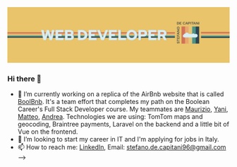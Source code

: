 ![Cover Image](/assets/copertina-titolo-non-tagliato.png)

### Hi there 👋

- 🔭 I’m currently working on a replica of the AirBnb website that is called [BoolBnb](https://github.com/StefanoDeCapitani/boolbnb). It's a team effort that completes my path on the Boolean Career's Full Stack Developer course. My teammates are [Maurizio](https://github.com/StefanoDeCapitani/boolbnb/commits?author=Maurizio-P), [Yani](https://github.com/yanitejeda), [Matteo](https://github.com/MATTEOTOSINI94), [Andrea](https://github.com/andre-cyb). Technologies we are using: TomTom maps and geocoding, Braintree payments, Laravel on the backend and a little bit of Vue on the frontend.
- 👯 I’m looking to start my career in IT and I'm applying for jobs in Italy.
- 📫 How to reach me: 
  [LinkedIn](https://www.linkedin.com/in/stefano-de-capitani-232403145/),
  Email: [stefano.de.capitani96@gmail.com](stefano.de.capitani96@gmail.com)
-->
